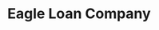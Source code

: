 ---
title: "Eagle Loan Company"
url: /madison/eagle-loan-company-north-ridge-road/
shop: pawnbroker
---